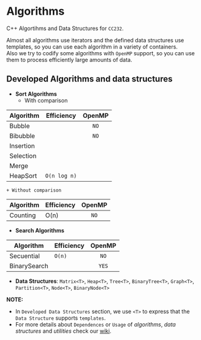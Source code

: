 # Algorithms
C++ Algortihms and Data Structures for `CC232`.

Almost all algorithms use iterators and the defined data structures use templates, so you can use each algorithm in a variety of containers.  
Also we try to codify some algorithms with `OpenMP` support, so you can use them to process efficiently large amounts of data.

## Developed Algorithms and data structures

+ **Sort Algorithms**
    + With comparison
    
| Algorithm | Efficiency   | OpenMP |
|-----------|--------------|:------:|
| Bubble    |              | `NO`   |
| Bibubble  |              | `NO`   |
| Insertion |              |        |
| Selection |              |        |
| Merge     |              |        |
| HeapSort  | `O(n log n)` |        |

    + Without comparison
    
| Algorithm | Efficiency | OpenMP |
|-----------|------------|:------:|
| Counting  | O(n)       | `NO`   |

+ **Search Algorithms**

| Algorithm    | Efficiency | OpenMP |
|--------------|------------|:------:|
| Secuential   | `O(n)`     | `NO`   |
| BinarySearch |            | `YES`  |


+ **Data Structures**: `Matrix<T>`, `Heap<T>`, `Tree<T>`, `BinaryTree<T>`, `Graph<T>`, `Partition<T>`, `Node<T>`, `BinaryNode<T>`



**NOTE:**  
* In `Developed Data Structures` section, we use `<T>` to express that the `Data Structure` supports `templates`.
* For more details about `Dependences` or `Usage` of *algorithms*, *data structures* and *utilities* check our [wiki](https://github.com/glozanoa/algorithms/wiki).
